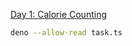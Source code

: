 [Day 1: Calorie Counting](https://adventofcode.com/2022/day/1 "Calorie Counting")

```bash
deno --allow-read task.ts
```
